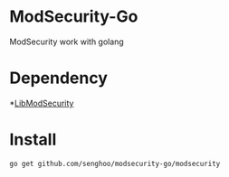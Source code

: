 # ModSecurity-Go
ModSecurity work with golang 

# Dependency

*[LibModSecurity](https://github.com/SpiderLabs/ModSecurity/tree/libmodsecurity) 

# Install 

```
go get github.com/senghoo/modsecurity-go/modsecurity
```
